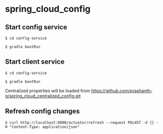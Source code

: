 # spring_cloud_config

## Start config service

    $ cd config-service

    $ gradle bootRun

## Start client service

    $ cd config-service

    $ gradle bootRun

Centralized properties will be loaded from https://github.com/prashanth-g/spring_cloud_centralized_config.git

## Refresh config changes 

    $ curl http://localhost:8080/actuator/refresh --request POcdST -d {} -H "Content-Type: application/json"
